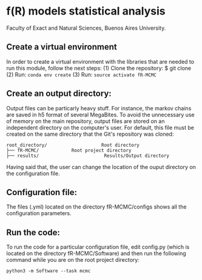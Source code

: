 # f(R) models statistical analysis
Faculty of Exact and Natural Sciences, Buenos Aires University.

## Create a virtual environment
In order to create a virtual environment with the libraries that are needed to run this module, follow the next steps:
(1) Clone the repository: $ git clone 
(2) Run: ```conda env create``` 
(3) Run: ```source activate fR-MCMC```

## Create an output directory:
Output files can be particarly heavy stuff. For instance, the markov chains are saved in h5 format of several MegaBites. To avoid the unnecessary use of memory on the main repository, output files are stored on an independent directory on the computer's user. For default, this file must be created on the same directory that the Git's repository was cloned:

```
root_directory/                    Root directory
├── fR-MCMC/            Root project directory
├── results/                        Results/Output directory
```

Having said that, the user can change the location of the ouput directory on the configuration file.

## Configuration file:
The files (.yml) located on the directory fR-MCMC/configs shows all the configuration parameters. 

## Run the code:
To run the code for a particular configuration file, edit config.py (which is located on the directory fR-MCMC/Software) and then run the following command while you are on the root project directory:  

```
python3 -m Software --task mcmc
```
